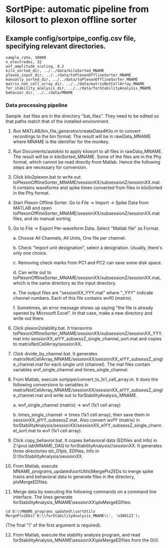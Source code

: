 # SortPipe: automatic pipeline from kilosort to plexon offline sorter

## Example config/sortpipe_config.csv file, specifying relevant directories.

```
sample_rate, 30000
n_electrodes, 32
wvf_amplitude_scaling, 0.2
kilo_sorted_dir, ../../data/kiloSorted_MNAME
plexon_input_dir, ../../data/toPlexonOfflineSorter_MNAME
manually_sorted_dir, ../../data/toPlexonOfflineSorter_MNAME
matrix_not_cell_array_dir, ../../data/matrixNotCellArray_MNAME
for_stability_analysis_dir, ../../data/forStabilityAnalysis_MNAME
behavior_dir, ../../data/MNAME
```

### Data processing pipeline

Sample .bat files are in the directory "bat_files". They need to be edited so that paths match that of the installed environment.

1.  Run MATLAB/bin_file_generator/createData4Kilo.m to convert recordings to the bin format. The result will be in rawData_MNAME where MNAME is the identifier for the monkey.

2. Run Documents/autokilo to apply kilosort to all files in rawData_MNAME. The result will be in kiloSorted_MNAME. Some of the files are in the Phy format, which cannot be read directly from Matlab. Hence the following steps are necessary for conversion.

3. Click kilo2plexon.bat to write out toPlexonOfflineSorter_MNAME/sessionXX/subsessionZ/sessionXX.mat. It contains waveforms and spike times converted from files in kiloSorted in the Phy format.

4. Start Plexon Offline Sorter. Go to File -> Import -> Spike Data from MATLAB and open toPlexonOfflineSorter_MNAME/sessionXX/subsessionZ/sessionXX.mat files, and do manual sorting.

5. Go to File -> Export Per-waveform Data. Select "Matlab file" as Format.

    a. Choose All Channels, All Units, One file per channel.

    b. Check "Import unit designation", select a designation. Usually, there's only one choice.

    c. Removing check marks from PC1 and PC2 can save some disk space.

    d. Can write out to toPlexonOfflineSorter_MNAME/sessionXX/subsessionZ/sessionXX.mat, which is the same directory as the input directory.

    e. The output files are "sessionXX_YYY.mat" where "_YYY" indicate channel numbers. Each of this file contains wvf0 (matrix).

    f. Sometimes, an error message shows up saying "the file is already opened by Microsoft Excel". In that case, make a new directory and write out there.

6. Click plexon2stability.bat. It transorms toPlexonOfflineSorter_MNAME/sessionXX/subsessionZ/sessionXX_YYY.mat into sessionXX_elYY_subsessZ_single_channel_sort.mat and copies to matrixNotCellArray/sessionXX.

7. Click divide_by_channel.bat. It generates matrixNotCellArray_MNAME/sessionXX/sessionXX_elYY_subsessZ_single_channel.mat for each single unit (channel). The mat files contain variables wvf_single_channel and times_single_channel.

8. From Matlab, execute sortpipe/convert_to_1x1_cell_array.m. It does the following conversions to variables in matrixNotCellArray_MNAME/sessionXX/sessionXX_elYY_subsessZ_single_channel.mat and write out to forStabilityAnalysis_MNAME.

    a. wvf_single_channel (matrix) ->  wvf (1x1 cell array)

    b. times_single_channel -> times (1x1 cell array), then save them in sessionXX_elYY_subsessZ.mat. Also convert wvfY (matrix) in forStabilityAnalysis/sessionXX/sessionXX_elYY_subsessZ_single_channel_sort.mat to wvf (1x1 cell array).

9. Click copy_behavior.bat. It copies behavioral data (EDfiles and Info) in Z:\\prut.lab\\MNAME_DAQ to forStabilityAnalysis//sessionXX. It generates three directories elc_01plx, EDfiles, Info in D:\\forStabilityAnalysis/sessionXX.

10. From Matlab, execute MNAME_programs_updated\\sortUtils\\MergePlx2EDs to merge spike trains and behavioral data to generate files in the directory, plxMergeEDfiles.

11. Merge data by executing the following commands on a command line interface. The lines generate forStabilityAnalysis_MNAME\\sessionXX\\plxMergeEDfiles.

```
cd D:\\MNAME_programs_updated\\sortUtils
MergePlx2EDs('D:\\forStabilityAnalysis_MNAME\\', 'n300122');
```

(The final "\\" of the first argument is required).

12. From Matlab, execute the stability analysis program, and read forStabilityAnalysis_MNAME\\sessionXX\\plxMergeEDfiles from the GUI.

